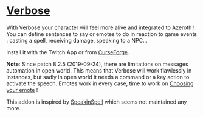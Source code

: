 [Verbose](https://www.curseforge.com/wow/addons/verbose)
=======

With Verbose your character will feel more alive and integrated to Azeroth !
You can define sentences to say or emotes to do in reaction to game events :
casting a spell, receiving damage, speaking to a NPC...

Install it with the Twitch App or from [CurseForge](https://www.curseforge.com/wow/addons/verbose).

**Note**: Since patch 8.2.5 (2019-09-24), there are limitations on messages automation in open world.
This means that Verbose will work flawlessly in instances,
but sadly in open world it needs a command or a key action to activate the speech.
Emotes work in every case, time to work on [Choosing your emote](https://fr.wowhead.com/user=Ozlem#guides) !

This addon is inspired by [SpeakinSpell](https://www.curseforge.com/wow/addons/speakinspell) which seems not maintained any more.
